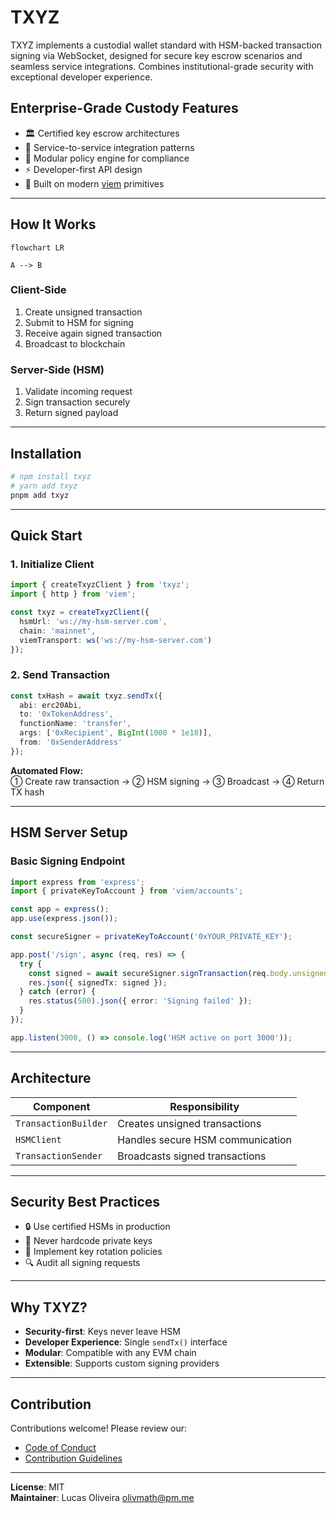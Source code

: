 # **TXYZ**

TXYZ implements a custodial wallet standard with HSM-backed transaction signing via WebSocket, designed for secure key escrow scenarios and seamless service integrations. Combines institutional-grade security with exceptional developer experience.

## Enterprise-Grade Custody Features

- 🏛️ Certified key escrow architectures
- 🤝 Service-to-service integration patterns
- 🧩 Modular policy engine for compliance
- ⚡ Developer-first API design
- 🔋 Built on modern [viem](https://viem.sh) primitives

---

## **How It Works**


```mermaid
flowchart LR

A --> B
```


### Client-Side
1. Create unsigned transaction
2. Submit to HSM for signing
3. Receive again signed transaction
4. Broadcast to blockchain

### Server-Side (HSM)
1. Validate incoming request
2. Sign transaction securely
3. Return signed payload

---

## **Installation**

```bash
# npm install txyz
# yarn add txyz
pnpm add txyz
```

---

## **Quick Start**

### 1. Initialize Client
```ts
import { createTxyzClient } from 'txyz';
import { http } from 'viem';

const txyz = createTxyzClient({
  hsmUrl: 'ws://my-hsm-server.com',
  chain: 'mainnet',
  viemTransport: ws('ws://my-hsm-server.com')
});
```

### 2. Send Transaction
```ts
const txHash = await txyz.sendTx({
  abi: erc20Abi,
  to: '0xTokenAddress',
  functionName: 'transfer',
  args: ['0xRecipient', BigInt(1000 * 1e18)],
  from: '0xSenderAddress'
});
```

**Automated Flow:**  
① Create raw transaction → ② HSM signing → ③ Broadcast → ④ Return TX hash

---

## **HSM Server Setup**

### Basic Signing Endpoint
```ts
import express from 'express';
import { privateKeyToAccount } from 'viem/accounts';

const app = express();
app.use(express.json());

const secureSigner = privateKeyToAccount('0xYOUR_PRIVATE_KEY');

app.post('/sign', async (req, res) => {
  try {
    const signed = await secureSigner.signTransaction(req.body.unsignedTx);
    res.json({ signedTx: signed });
  } catch (error) {
    res.status(500).json({ error: 'Signing failed' });
  }
});

app.listen(3000, () => console.log('HSM active on port 3000'));
```

---

## **Architecture**

| Component            | Responsibility                          |
|----------------------|-----------------------------------------|
| `TransactionBuilder` | Creates unsigned transactions           |
| `HSMClient`          | Handles secure HSM communication        |
| `TransactionSender`  | Broadcasts signed transactions          |

---

## **Security Best Practices**

- 🔒 Use certified HSMs in production
- 🚫 Never hardcode private keys
- 🔑 Implement key rotation policies
- 🔍 Audit all signing requests

---

## **Why TXYZ?**
- **Security-first**: Keys never leave HSM
- **Developer Experience**: Single `sendTx()` interface
- **Modular**: Compatible with any EVM chain
- **Extensible**: Supports custom signing providers

---

## **Contribution**
Contributions welcome! Please review our:
- [Code of Conduct](/CODE_OF_CONDUCT.md)
- [Contribution Guidelines](/CONTRIBUTING.md)

---

**License**: MIT  
**Maintainer**: Lucas Oliveira <olivmath@pm.me>

